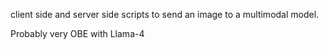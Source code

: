 client side and server side scripts to send an image to a multimodal model.

Probably very OBE with Llama-4
